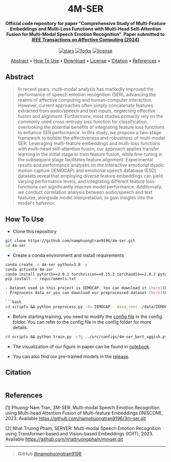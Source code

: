 
<h1 align="center">
  4M-SER
  <br>
</h1>

<h4 align="center">Official code repository for paper "Comprehensive Study of Multi-Feature Embeddings and Multi-Loss Functions with Multi-Head Self-Attention Fusion for Multi-Modal Speech Emotion Recognition". Paper submitted to <a href="https://ieeexplore.ieee.org/xpl/RecentIssue.jsp?reload=true&punumber=5165369">IEEE Transactions on Affective Computing (2024)</a> </h4>

<p align="center">
<a href=""><img src="https://img.shields.io/github/stars/namphuongtran9196/4m-ser?" alt="stars"></a>
<a href=""><img src="https://img.shields.io/github/forks/namphuongtran9196/4m-ser?" alt="forks"></a>
<a href=""><img src="https://img.shields.io/github/license/namphuongtran9196/4m-ser?" alt="license"></a>
</p>

<p align="center">
  <a href="#abstract">Abstract</a> •
  <a href="#how-to-use">How To Use</a> •
  <a href="#download">Download</a> •
  <a href="#license">License</a> •
  <a href="#citation">Citation</a> •
  <a href="#references">References</a> •
</p>

## Abstract
> In recent years, multi-modal analysis has markedly improved the performance of speech emotion recognition (SER), advancing the realms of affective computing and human-computer interaction. However, current approaches often simply concatenate features extracted from audio/speech and text inputs, neglecting effective fusion and alignment. Furthermore, most studies primarily rely on the commonly used cross-entropy loss function for classification, overlooking the potential benefits of integrating feature loss functions to enhance SER performance. In this study, we propose a two-stage framework to bolster the effectiveness and robustness of multi-modal SER. Leveraging multi-feature embeddings and multi-loss functions with multi-head self-attention fusion, our approach applies transfer learning in the initial stage to train feature fusion, while fine-tuning in the subsequent stage facilitates feature alignment. Experimental results and performance analyses on the interactive emotional dyadic motion capture (IEMOCAP) and emotional speech database (ESD) datasets reveal that employing diverse feature embeddings can yield varying performance levels, and integrating different feature loss functions can significantly improve model performance. Additionally, we conduct correlation analysis between audio/speech and text features, alongside model interpretation, to gain insights into the model's behavior.

## How To Use
- Clone this repository 
```bash
git clone https://github.com/namphuongtran9196/4m-ser.git 
cd 4m-ser
```
- Create a conda environment and install requirements
```bash
conda create -n 4m-ser python=3.8 -y
conda activate 4m-ser
conda install pytorch==2.0.1 torchvision==0.15.2 torchaudio==2.0.2 pytorch-cuda=11.8 -c pytorch -c nvidia
pip install -r requirements.txt

- Dataset used in this project is IEMOCAP. You can download it [here](https://sail.usc.edu/iemocap/iemocap_release.htm). 
- Preprocess data or you can download our preprocessed dataset [here](https://github.com/namphuongtran9196/4m-ser/releases) (this only include path to sample in dataset).

```bash
cd scripts && python preprocess.py -ds IEMOCAP --data_root ./data/IEMOCAP_full_release
```

- Before starting training, you need to modify the [config file](./src/configs/base.py) in the config folder. You can refer to the config file in the config folder for more details.

```bash
cd scripts && python train.py -cfg ../src/configs/4m-ser_bert_vggish.py
```

- The visualization of our figure in paper can be found in [notebook](./src/visualization/metrics.ipynb).

- You can also find our pre-trained models in the [release](https://github.com/namphuongtran9196/4m-ser/releases).

## Citation
```bibtex

```
## References

[1] Phuong-Nam Tran, 3M-SER: Multi-modal Speech Emotion Recognition using Multi-head Attention Fusion of Multi-feature Embeddings (INISCOM), 2023. Available https://github.com/namphuongtran9196/3m-ser.git

[2] Nhat Truong Pham, SERVER: Multi-modal Speech Emotion Recognition using Transformer-based and Vision-based Embeddings (ICIIT), 2023. Available https://github.com/nhattruongpham/mmser.git

---

> GitHub [@namphuongtran9196](https://github.com/namphuongtran9196) &nbsp;&middot;&nbsp;